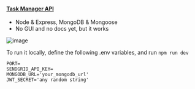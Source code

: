 #### [Task Manager API](https://matijao-task-manager.herokuapp.com)

- Node & Express, MongoDB & Mongoose
- No GUI and no docs yet, but it works



![image](https://user-images.githubusercontent.com/46557266/132994824-a3062e7b-ab99-40e6-b55d-ace9e463f717.png)

To run it locally, define the following .env variables, and run `npm run dev`
```
PORT=
SENDGRID_API_KEY=
MONGODB_URL='your_mongodb_url'
JWT_SECRET='any random string'
```
